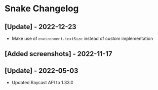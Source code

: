 # Snake Changelog

## [Update] - 2022-12-23

- Make use of `environment.textSize` instead of custom implementation

## [Added screenshots] - 2022-11-17

## [Update] - 2022-05-03

- Updated Raycast API to 1.33.0
